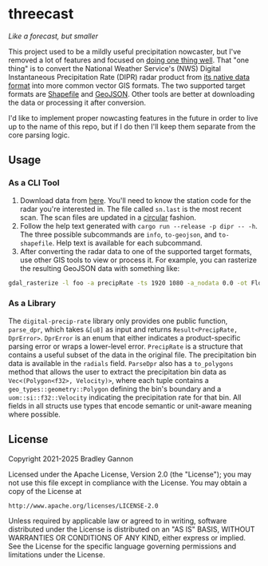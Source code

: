 # threecast

*Like a forecast, but smaller*

This project used to be a mildly useful precipitation nowcaster, but I've removed a lot of features
and focused on [doing one thing well][unix philosophy]. That "one thing" is to convert the National
Weather Service's (NWS) Digital Instantaneous Precipitation Rate (DIPR) radar product from [its
native data format][spec] into more common vector GIS formats. The two supported target formats are
[Shapefile][shapefile] and [GeoJSON][geojson]. Other tools are better at downloading the data or
processing it after conversion.

[unix philosophy]: https://en.wikipedia.org/wiki/Unix_philosophy
[spec]: https://www.roc.noaa.gov/public-documents/icds/2620001T.pdf
[shapefile]: https://en.wikipedia.org/wiki/Shapefile
[geojson]: https://en.wikipedia.org/wiki/GeoJSON

I'd like to implement proper nowcasting features in the future in order to live up to the name of
this repo, but if I do then I'll keep them separate from the core parsing logic.

## Usage

### As a CLI Tool

1. Download data from [here][data]. You'll need to know the station code for the radar you're
   interested in. The file called `sn.last` is the most recent scan. The scan files are updated in a
   [circular][circular buffer] fashion.
2. Follow the help text generated with `cargo run --release -p dipr -- -h`. The three possible
   subcommands are `info`, `to-geojson`, and `to-shapefile`. Help text is available for each
   subcommand.
3. After converting the radar data to one of the supported target formats, use other GIS tools to
   view or process it. For example, you can rasterize the resulting GeoJSON data with something
   like:

```bash
gdal_rasterize -l foo -a precipRate -ts 1920 1080 -a_nodata 0.0 -ot Float32 -of GTiff foo.geojson foo.tif > /dev/null
```

[data]: https://tgftp.nws.noaa.gov/SL.us008001/DF.of/DC.radar/DS.176pr/
[circular buffer]: https://en.wikipedia.org/wiki/Circular_buffer

### As a Library

The `digital-precip-rate` library only provides one public function, `parse_dpr`, which takes
`&[u8]` as input and returns `Result<PrecipRate, DprError>`. `DprError` is an enum that either
indicates a product-specific parsing error or wraps a lower-level error. `PrecipRate` is a structure
that contains a useful subset of the data in the original file. The precipitation bin data is
available in the `radials` field. `ParseDpr` also has a `to_polygons` method that allows the user to
extract the precipitation bin data as `Vec<(Polygon<f32>, Velocity)>`, where each tuple contains a
`geo_types::geometry::Polygon` defining the bin's boundary and a `uom::si::f32::Velocity` indicating
the precipitation rate for that bin. All fields in all structs use types that encode semantic or
unit-aware meaning where possible.

## License

Copyright 2021-2025 Bradley Gannon

Licensed under the Apache License, Version 2.0 (the "License");
you may not use this file except in compliance with the License.
You may obtain a copy of the License at

    http://www.apache.org/licenses/LICENSE-2.0

Unless required by applicable law or agreed to in writing, software
distributed under the License is distributed on an "AS IS" BASIS,
WITHOUT WARRANTIES OR CONDITIONS OF ANY KIND, either express or implied.
See the License for the specific language governing permissions and
limitations under the License.
